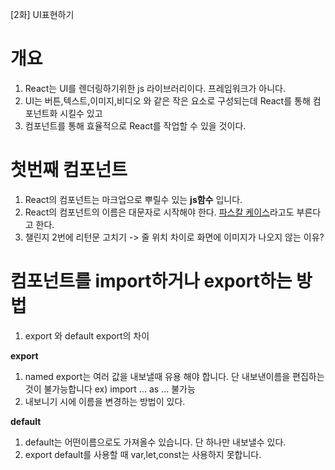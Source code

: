 [2화] UI표현하기

# 개요
1. React는 UI를 렌더링하기위한 js 라이브러리이다. 프레임워크가 아니다.
2. UI는 버튼,텍스트,이미지,비디오 와 같은 작은 요소로 구성되는데 React를 통해 컴포넌트화 시킬수 있고
3. 컴포넌트를 통해 효율적으로 React를 작업할 수 있을 것이다.

# 첫번째 컴포넌트
1. React의 컴포넌트는 마크업으로 뿌릴수 있는 **js함수** 입니다.
2. React의 컴포넌트의 이름은 대문자로 시작해야 한다. [파스칼 케이스](https://htc-refactor.tistory.com/entry/%EC%BC%80%EC%9D%B4%EC%8A%A4-%EC%8A%A4%ED%83%80%EC%9D%BCCase-Styles-%EC%B9%B4%EB%A9%9C%EC%8B%9D-%EC%BC%80%EB%B0%A5%EC%8B%9D-%ED%8C%8C%EC%8A%A4%EC%B9%BC%EC%8B%9D-%EC%8A%A4%EB%84%A4%EC%9D%B4%ED%81%AC%EC%8B%9D)라고도 부른다고 한다.
3. 챌린지 2번에 리턴문 고치기 -> 줄 위치 차이로 화면에 이미지가 나오지 않는 이유?

# 컴포넌트를 import하거나 export하는 방법

1. export 와 default export의 차이

**export**
1. named export는 여러 값을 내보낼때 유용 해야 합니다. 단 내보낸이름을 편집하는것이 불가능합니다 ex) import ... as ... 불가능
2. 내보니기 시에 이름을 변경하는 방법이 있다.

**default**
1. default는 어떤이름으로도 가져올수 있습니다. 단 하나만 내보낼수 있다.
2. export default를 사용할 때 var,let,const는 사용하지 못합니다.